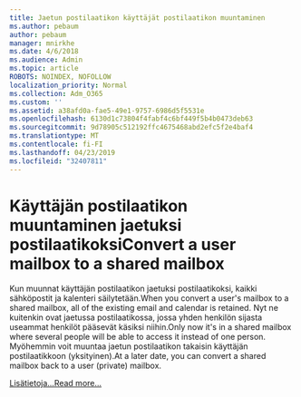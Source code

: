 ```yaml
---
title: Jaetun postilaatikon käyttäjät postilaatikon muuntaminen
ms.author: pebaum
author: pebaum
manager: mnirkhe
ms.date: 4/6/2018
ms.audience: Admin
ms.topic: article
ROBOTS: NOINDEX, NOFOLLOW
localization_priority: Normal
ms.collection: Adm_O365
ms.custom: ''
ms.assetid: a38afd0a-fae5-49e1-9757-6986d5f5531e
ms.openlocfilehash: 6130d1c73804f4fabf4c6bf449f5b4b0473deb63
ms.sourcegitcommit: 9d78905c512192ffc4675468abd2efc5f2e4baf4
ms.translationtype: MT
ms.contentlocale: fi-FI
ms.lasthandoff: 04/23/2019
ms.locfileid: "32407811"
---
```

# <a name="convert-a-user-mailbox-to-a-shared-mailbox"></a><span data-ttu-id="13300-102">Käyttäjän postilaatikon muuntaminen jaetuksi postilaatikoksi</span><span class="sxs-lookup"><span data-stu-id="13300-102">Convert a user mailbox to a shared mailbox</span></span>

<span data-ttu-id="13300-103">Kun muunnat käyttäjän postilaatikon jaetuksi postilaatikoksi, kaikki sähköpostit ja kalenteri säilytetään.</span><span class="sxs-lookup"><span data-stu-id="13300-103">When you convert a user's mailbox to a shared mailbox, all of the existing email and calendar is retained.</span></span> <span data-ttu-id="13300-104">Nyt ne kuitenkin ovat jaetussa postilaatikossa, jossa yhden henkilön sijasta useammat henkilöt pääsevät käsiksi niihin.</span><span class="sxs-lookup"><span data-stu-id="13300-104">Only now it's in a shared mailbox where several people will be able to access it instead of one person.</span></span> <span data-ttu-id="13300-105">Myöhemmin voit muuntaa jaetun postilaatikon takaisin käyttäjän postilaatikkoon (yksityinen).</span><span class="sxs-lookup"><span data-stu-id="13300-105">At a later date, you can convert a shared mailbox back to a user (private) mailbox.</span></span>
  
[<span data-ttu-id="13300-106">Lisätietoja...</span><span class="sxs-lookup"><span data-stu-id="13300-106">Read more...</span></span>](https://support.office.com/article/2e122487-e1f5-4f26-ba41-5689249d93ba)
  

